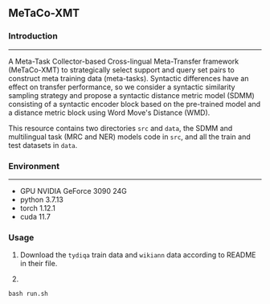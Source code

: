 MeTaCo-XMT
---
### Introduction

---
A Meta-Task Collector-based Cross-lingual Meta-Transfer framework (MeTaCo-XMT) to strategically select support and query set pairs to construct meta training data (meta-tasks). 
Syntactic differences have an effect on transfer performance, so we consider a syntactic similarity sampling strategy and propose a syntactic distance metric model (SDMM) consisting of a syntactic encoder block based on the pre-trained model and a distance metric block using Word Move's Distance (WMD). 

This resource contains two directories ```src``` and ```data```, the SDMM and multilingual task (MRC and NER) models code in ```src```, and all the train and test datasets in ```data```.


### Environment

---
- GPU       NVIDIA GeForce 3090  24G
- python    3.7.13
- torch     1.12.1
- cuda      11.7

### Usage
1. Download the  ```tydiqa``` train data and ```wikiann``` data according to README in their file. 

2.
```
bash run.sh
```